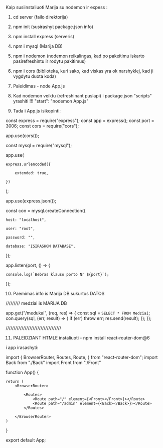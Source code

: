 Kaip susiinstaliuoti Marija su nodemon ir expess :


1. cd server (failo direktorija)
2. npm init (susirashyt package.json info)
3. npm install express (serveris)
4. npm i mysql (Marija DB)
5. npm i nodemon (nodemon reikalingas, kad po pakeitimu iskarto pasirefreshintu ir rodytu pakitimus)
6. npm i cors (biblioteka, kuri sako, kad viskas yra ok narshyklej, kad ji vygdytu duota koda)

7. Paleidimas - node App.js
8. Kad nodemon veiktu (refreshinant puslapi) i package.json "scripts" yrashiti 
!!! "start": "nodemon App.js"


9. Tada i App.js isikopinti:

const express = require("express");
const app = express();
const port = 3006;
const cors = require("cors");

app.use(cors());

const mysql = require("mysql");

app.use(

    express.urlencoded({

        extended: true,

    })

);

app.use(express.json());


const con = mysql.createConnection({

    host: "localhost",

    user: "root",

    password: "",

    database: "ISIRASHOM DATABASE",

});

app.listen(port, () => {

    console.log(`Bebras klauso porto Nr ${port}`);

});



10. Paemimas info is Marija DB sukurtos DATOS

  ///////// medziai is MARIJA DB

app.get("/medukai", (req, res) => {
    const sql = `
    SELECT
    *
    FROM Medziai
  `;
    con.query(sql, (err, result) => {
      if (err) throw err;
      res.send(result);
    });
  });

///////////////////////////////////




11. PALEIDZIANT HTMLE instaliuoti - npm install react-router-dom@6

i app irasashyti:


import {
    BrowserRouter,
    Routes,
    Route,
} from "react-router-dom";
import Back from "./Back"
import Front from "./Front"



function App() {

    return (
        <BrowserRouter>

            <Routes>
                <Route path="/" element={<Front></Front>}></Route>
                <Route path="/admin" element={<Back></Back>}></Route>
            </Routes>
            
        </BrowserRouter>
    )
}

export default App;

